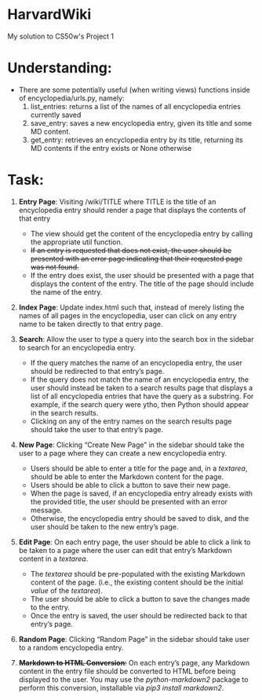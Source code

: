 # HarvardWiki
My solution to CS50w's Project 1


# Understanding:
- There are some potentially useful (when writing views) functions inside of encyclopedia/urls.py, namely:
    1. list_entries: returns a list of the names of all encyclopedia entries currently saved
    2. save_entry: saves a new encyclopedia entry, given its title and some MD content.
    3. get_entry: retrieves an encyclopedia entry by its title, returning its MD contents if the entry exists or None otherwise

# Task:
1. **Entry Page**: Visiting /wiki/TITLE where TITLE is the title of an encyclopedia entry should render a page that displays the contents of that entry
    - The view should get the content of the encyclopedia entry by calling the appropriate util function.
    - ~~If an entry is requested that does not exist, the user should be presented with an error page indicating that their requested page was not found.~~
    - If the entry does exist, the user should be presented with a page that displays the content of the entry. The title of the page should include the name of the entry.

2. **Index Page**: Update index.html such that, instead of merely listing the names of all pages in the encyclopedia, user can click on any entry name to be taken directly to that entry page.

3. **Search**: Allow the user to type a query into the search box in the sidebar to search for an encyclopedia entry.
    - If the query matches the name of an encyclopedia entry, the user should be redirected to that entry’s page.
    - If the query does not match the name of an encyclopedia entry, the user should instead be taken to a search results page that displays a list of all encyclopedia entries that have the query as a substring. For example, if the search query were ytho, then Python should appear in the search results.
    - Clicking on any of the entry names on the search results page should take the user to that entry’s page.

4. **New Page**: Clicking “Create New Page” in the sidebar should take the user to a page where they can create a new encyclopedia entry.
    - Users should be able to enter a title for the page and, in a _textarea_, should be able to enter the Markdown content for the page.
    - Users should be able to click a button to save their new page.
    - When the page is saved, if an encyclopedia entry already exists with the provided title, the user should be presented with an error message.
    - Otherwise, the encyclopedia entry should be saved to disk, and the user should be taken to the new entry’s page.

5. **Edit Page**: On each entry page, the user should be able to click a link to be taken to a page where the user can edit that entry’s Markdown content in a _textarea_.
    - The _textarea_ should be pre-populated with the existing Markdown content of the page. (i.e., the existing content should be the initial _value_ of the _textarea_).
    - The user should be able to click a button to save the changes made to the entry.
    - Once the entry is saved, the user should be redirected back to that entry’s page.

6. **Random Page**: Clicking “Random Page” in the sidebar should take user to a random encyclopedia entry.

7. ~~**Markdown to HTML Conversion**:~~ On each entry’s page, any Markdown content in the entry file should be converted to HTML before being displayed to the user. You may use the _python-markdown2_ package to perform this conversion, installable via _pip3 install markdown2_.